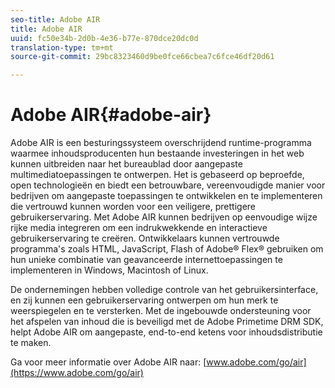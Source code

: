 ```yaml
---
seo-title: Adobe AIR
title: Adobe AIR
uuid: fc50e34b-2d0b-4e36-b77e-870dce20dc0d
translation-type: tm+mt
source-git-commit: 29bc8323460d9be0fce66cbea7c6fce46df20d61

---
```



# Adobe AIR{#adobe-air}

Adobe AIR is een besturingssysteem overschrijdend runtime-programma waarmee inhoudsproducenten hun bestaande investeringen in het web kunnen uitbreiden naar het bureaublad door aangepaste multimediatoepassingen te ontwerpen. Het is gebaseerd op beproefde, open technologieën en biedt een betrouwbare, vereenvoudigde manier voor bedrijven om aangepaste toepassingen te ontwikkelen en te implementeren die vertrouwd kunnen worden voor een veiligere, prettigere gebruikerservaring. Met Adobe AIR kunnen bedrijven op eenvoudige wijze rijke media integreren om een indrukwekkende en interactieve gebruikerservaring te creëren. Ontwikkelaars kunnen vertrouwde programma&#39;s zoals HTML, JavaScript, Flash of Adobe® Flex® gebruiken om hun unieke combinatie van geavanceerde internettoepassingen te implementeren in Windows, Macintosh of Linux.

De ondernemingen hebben volledige controle van het gebruikersinterface, en zij kunnen een gebruikerservaring ontwerpen om hun merk te weerspiegelen en te versterken. Met de ingebouwde ondersteuning voor het afspelen van inhoud die is beveiligd met de Adobe Primetime DRM SDK, helpt Adobe AIR om aangepaste, end-to-end ketens voor inhoudsdistributie te maken.

Ga voor meer informatie over Adobe AIR naar: [www.adobe.com/go/air](https://www.adobe.com/go/air)
